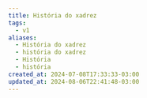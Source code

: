 ```yaml
---
title: História do xadrez
tags:
  - v1
aliases:
  - História do xadrez
  - história do xadrez
  - História
  - história
created_at: 2024-07-08T17:33:33-03:00
updated_at: 2024-08-06T22:41:48-03:00
---
```


